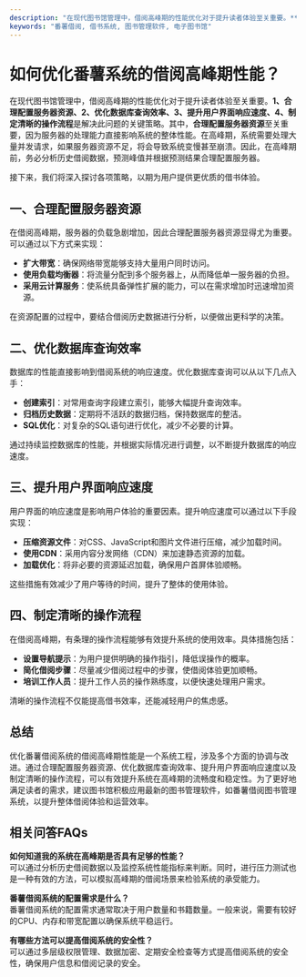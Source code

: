 ```yaml
---
description: "在现代图书馆管理中，借阅高峰期的性能优化对于提升读者体验至关重要。**1、合理配置服务器资源、2、优化数据库查询效率、3、提升用户界面响应速度、4、制定清晰的操作流程**是解决此问题的关键策略。其中，**合理配置服务器资源**至关重要，因为服务器的处理能力直接影响系统的整体性能。在高峰期，系统需要处理大量并发请求，如果服务器资源不足，将会导致系统变慢甚至崩溃。因此，在高峰期前，务必分析历史借阅数据，预测峰值并根据预测结果合理配置服务器。"
keywords: "番薯借阅, 借书系统, 图书管理软件, 电子图书馆"
---
```

# 如何优化番薯系统的借阅高峰期性能？

在现代图书馆管理中，借阅高峰期的性能优化对于提升读者体验至关重要。**1、合理配置服务器资源、2、优化数据库查询效率、3、提升用户界面响应速度、4、制定清晰的操作流程**是解决此问题的关键策略。其中，**合理配置服务器资源**至关重要，因为服务器的处理能力直接影响系统的整体性能。在高峰期，系统需要处理大量并发请求，如果服务器资源不足，将会导致系统变慢甚至崩溃。因此，在高峰期前，务必分析历史借阅数据，预测峰值并根据预测结果合理配置服务器。

接下来，我们将深入探讨各项策略，以期为用户提供更优质的借书体验。

## 一、合理配置服务器资源

在借阅高峰期，服务器的负载急剧增加，因此合理配置服务器资源显得尤为重要。可以通过以下方式来实现：

- **扩大带宽**：确保网络带宽能够支持大量用户同时访问。
- **使用负载均衡器**：将流量分配到多个服务器上，从而降低单一服务器的负担。
- **采用云计算服务**：使系统具备弹性扩展的能力，可以在需求增加时迅速增加资源。

在资源配置的过程中，要结合借阅历史数据进行分析，以便做出更科学的决策。

## 二、优化数据库查询效率

数据库的性能直接影响到借阅系统的响应速度。优化数据库查询可以从以下几点入手：

- **创建索引**：对常用查询字段建立索引，能够大幅提升查询效率。
- **归档历史数据**：定期将不活跃的数据归档，保持数据库的整洁。
- **SQL优化**：对复杂的SQL语句进行优化，减少不必要的计算。

通过持续监控数据库的性能，并根据实际情况进行调整，以不断提升数据库的响应速度。

## 三、提升用户界面响应速度

用户界面的响应速度是影响用户体验的重要因素。提升响应速度可以通过以下手段实现：

- **压缩资源文件**：对CSS、JavaScript和图片文件进行压缩，减少加载时间。
- **使用CDN**：采用内容分发网络（CDN）来加速静态资源的加载。
- **加载优化**：将非必要的资源延迟加载，确保用户首屏体验顺畅。

这些措施有效减少了用户等待的时间，提升了整体的使用体验。

## 四、制定清晰的操作流程

在借阅高峰期，有条理的操作流程能够有效提升系统的使用效率。具体措施包括：

- **设置导航提示**：为用户提供明确的操作指引，降低误操作的概率。
- **简化借阅步骤**：尽量减少借阅过程中的步骤，使借阅体验更加顺畅。
- **培训工作人员**：提升工作人员的操作熟练度，以便快速处理用户需求。

清晰的操作流程不仅能提高借书效率，还能减轻用户的焦虑感。

## 总结

优化番薯借阅系统的借阅高峰期性能是一个系统工程，涉及多个方面的协调与改进。通过合理配置服务器资源、优化数据库查询效率、提升用户界面响应速度以及制定清晰的操作流程，可以有效提升系统在高峰期的流畅度和稳定性。为了更好地满足读者的需求，建议图书馆积极应用最新的图书管理软件，如番薯借阅图书管理系统，以提升整体借阅体验和运营效率。

## 相关问答FAQs

**如何知道我的系统在高峰期是否具有足够的性能？**  
可以通过分析历史借阅数据以及监控系统性能指标来判断。同时，进行压力测试也是一种有效的方法，可以模拟高峰期的借阅场景来检验系统的承受能力。

**番薯借阅系统的配置需求是什么？**  
番薯借阅系统的配置需求通常取决于用户数量和书籍数量。一般来说，需要有较好的CPU、内存和带宽配置以确保系统平稳运行。

**有哪些方法可以提高借阅系统的安全性？**  
可以通过多层级权限管理、数据加密、定期安全检查等方式提高借阅系统的安全性，确保用户信息和借阅记录的安全。
